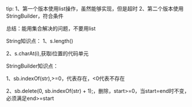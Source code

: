 tip:
  1、第一个版本使用list操作，虽然能够实现，但是超时 
  2、第二个版本使用StringBuilder，符合条件
   
  总结：能用集合解决的问题，不要用list
  
String知识点：
  1、s.length() 
  
  2、s.charAt(i),获取i位置的代码单元 
  
StringBuilder知识点： 

  1、sb.indexOf(str),>=0，代表存在，<0代表不存在 
  
  2、sb.delete(0, sb.indexOf(str) + 1);，删除，start>=0，当start=end时不变，必须满足end>=start
